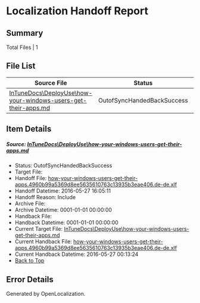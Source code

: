 # <a name='report-top'></a> Localization Handoff Report

## Summary
 Total Files | 1

## File List
 Source File | Status | Details 
 ----------- | ------ | ------- 
 [InTuneDocs\DeployUse\how-your-windows-users-get-their-apps.md](https://github.com/Microsoft/IntuneDocs-pr/blob/9d867202b8b3cc5e6ed77d97bcfddce2beabdd40/InTuneDocs/DeployUse/how-your-windows-users-get-their-apps.md) | OutofSyncHandedBackSuccess | [Details](#f226ea2a7be64ef759f61c61903bb0dc964c141053)

## Item Details
##### <a name='f226ea2a7be64ef759f61c61903bb0dc964c141053'></a> Source: [InTuneDocs\DeployUse\how-your-windows-users-get-their-apps.md](https://github.com/Microsoft/IntuneDocs-pr/blob/9d867202b8b3cc5e6ed77d97bcfddce2beabdd40/InTuneDocs/DeployUse/how-your-windows-users-get-their-apps.md)
* Status: OutofSyncHandedBackSuccess
* Target File: 
* Handoff File: [how-your-windows-users-get-their-apps.4960b99a5369d8ee5635610763c13935b3eae406.de-de.xlf](https://github.com/Microsoft/EM.handoff/blob/4a482b02decf5903ca5103a0d640532d7c795a6e/ol-handoff/Microsoft/IntuneDocs-pr.de-de/master/how-your-windows-users-get-their-apps.4960b99a5369d8ee5635610763c13935b3eae406.de-de.xlf)
* Handoff Datetime: 2016-05-27 16:05:11
* Handoff Reason: Include
* Archive File: 
* Archive Datetime: 0001-01-01 00:00:00
* Handback File: 
* Handback Datetime: 0001-01-01 00:00:00
* Current Target File: [InTuneDocs\DeployUse\how-your-windows-users-get-their-apps.md](https://github.com/Microsoft/IntuneDocs-pr.de-de/blob/0d742d2378b8fed0506df0e645c705d867134798/InTuneDocs/DeployUse/how-your-windows-users-get-their-apps.md)
* Current Handback File: [how-your-windows-users-get-their-apps.4960b99a5369d8ee5635610763c13935b3eae406.de-de.xlf](https://github.com/Microsoft/EM.handback/blob/8731a5488e7763b3243b362a96c2eb98d9551392/ol-handback/Microsoft/IntuneDocs-pr.de-de/master/how-your-windows-users-get-their-apps.4960b99a5369d8ee5635610763c13935b3eae406.de-de.xlf)
* Current Handback Datetime: 2016-05-27 00:13:24
* [Back to Top](#report-top)


## Error Details

Generated by OpenLocalization.
